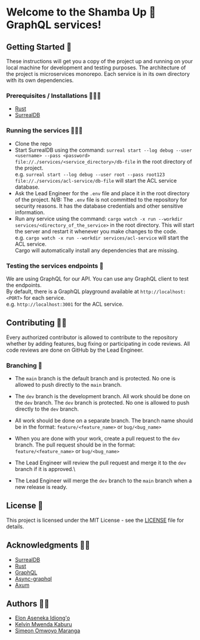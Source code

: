 # Welcome to the Shamba Up 🌱 GraphQL services!

## Getting Started 🚀
These instructions will get you a copy of the project up and running on your local machine for development and testing purposes. The architecture of the project is microservices monorepo. Each service is in its own directory with its own dependencies.
### Prerequisites / Installations 👨🏽‍💻
- [Rust](https://www.rust-lang.org/tools/install)
- [SurrealDB](https://surrealdb.com/install)

### Running the services 🏃🏽‍♂️
- Clone the repo
- Start SurrealDB using the command: `surreal start --log debug --user <username> --pass <password> file://./services/<service_directory>/db-file` in the root directory of the project.\
e.g. `surreal start --log debug --user root --pass root123 file://./services/acl-service/db-file` will start the ACL service database.
- Ask the Lead Engineer for the `.env` file and place it in the root directory of the project. N/B: The `.env` file is not committed to the repository for security reasons. It has the database credentials and other sensitive information.
- Run any service using the command: `cargo watch -x run --workdir services/<directory_of_the_service>` in the root directory. This will start the server and restart it whenever you make changes to the code.\
e.g. `cargo watch -x run --workdir services/acl-service` will start the ACL service.\
Cargo will automatically install any dependencies that are missing.

### Testing the services endpoints 🧪
We are using GraphQL for our API. You can use any GraphQL client to test the endpoints.\
By default, there is a GraphQL playground available at `http://localhost:<PORT>` for each service.\
e.g. `http://localhost:3001` for the ACL service.

## Contributing 🤝🏽
Every authorized contributor is allowed to contribute to the repository whether by adding features, bug fixing or participating in code reviews. All code reviews are done on GitHub by the Lead Engineer.

### Branching 🌳
- The `main` branch is the default branch and is protected. No one is allowed to push directly to the `main` branch.

- The `dev` branch is the development branch. All work should be done on the `dev` branch. The `dev` branch is protected. No one is allowed to push directly to the `dev` branch.

- All work should be done on a separate branch. The branch name should be in the format: `feature/<feature_name>` or `bug/<bug_name>`

- When you are done with your work, create a pull request to the `dev` branch. The pull request should be in the format: `feature/<feature_name>` or `bug/<bug_name>`

- The Lead Engineer will review the pull request and merge it to the `dev` branch if it is approved.\
- The Lead Engineer will merge the `dev` branch to the `main` branch when a new release is ready.

## License 📝
This project is licensed under the MIT License - see the [LICENSE](LICENSE) file for details.

## Acknowledgments 🙏🏽
- [SurrealDB](https://surrealdb.com)
- [Rust](https://www.rust-lang.org/)
- [GraphQL](https://graphql.org/)
- [Async-graphql](https://async-graphql.github.io/async-graphql/en/introduction.html)
- [Axum](https://github.com/tokio-rs/axum)

## Authors ✍🏽
- [Elon Aseneka Idiong'o](https://github.com/elonaire)
- [Kelvin Mwenda Kaburu]()
- [Simeon Omwoyo Maranga]()

